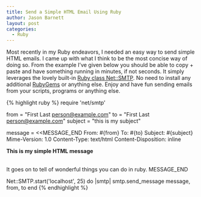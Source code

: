 ```yaml
---
title: Send a Simple HTML Email Using Ruby
author: Jason Barnett
layout: post
categories:
  - Ruby
---
```

Most recently in my Ruby endeavors, I needed an easy way to send simple HTML emails. I came up with what I think to be the most concise way of doing so. From the example I’ve given below you should be able to copy + paste and have something running in minutes, if not seconds. It simply leverages the lovely built-in [Ruby class Net::SMTP][1]. No need to install any additional [RubyGems][2] or anything else. Enjoy and have fun sending emails from your scripts, programs or anything else.

{% highlight ruby %}
require 'net/smtp'

from    = "First Last <person@example.com>"
to      = "First Last <person@example.com>"
subject = "this is my subject"

message = <<MESSAGE_END
From: #{from}
To: #{to}
Subject: #{subject}
Mime-Version: 1.0
Content-Type: text/html
Content-Disposition: inline

<b>This is my simple HTML message</b><br /><br />

It goes on to tell of wonderful things you can do in ruby.
MESSAGE_END

Net::SMTP.start('localhost', 25) do |smtp|
  smtp.send_message message, from, to
end
{% endhighlight %}

[1]: https://www.ruby-doc.org/stdlib-2.1.1/libdoc/net/smtp/rdoc/Net/SMTP.html
[2]: https://rubygems.org/
